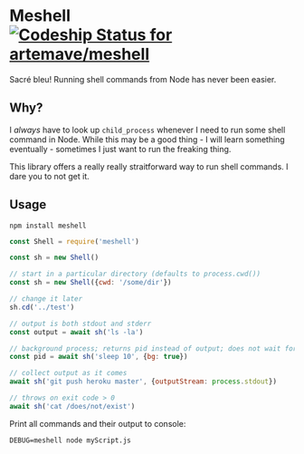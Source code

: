 # Meshell [![Codeship Status for artemave/meshell](https://app.codeship.com/projects/67c432b0-c170-0138-b9e8-32d294ba6a0d/status?branch=master)](https://app.codeship.com/projects/406031)

Sacré bleu! Running shell commands from Node has never been easier.

## Why?

I _always_ have to look up `child_process` whenever I need to run some shell command in Node. While this may be a good thing - I will learn something eventually - sometimes I just want to run the freaking thing.

This library offers a really really straitforward way to run shell commands. I dare you to not get it.

## Usage

    npm install meshell


```javascript
const Shell = require('meshell')

const sh = new Shell()

// start in a particular directory (defaults to process.cwd())
const sh = new Shell({cwd: '/some/dir'})

// change it later
sh.cd('../test')

// output is both stdout and stderr
const output = await sh('ls -la')

// background process; returns pid instead of output; does not wait for the process to complete
const pid = await sh('sleep 10', {bg: true})

// collect output as it comes
await sh('git push heroku master', {outputStream: process.stdout})

// throws on exit code > 0
await sh('cat /does/not/exist')
```

Print all commands and their output to console:

    DEBUG=meshell node myScript.js
